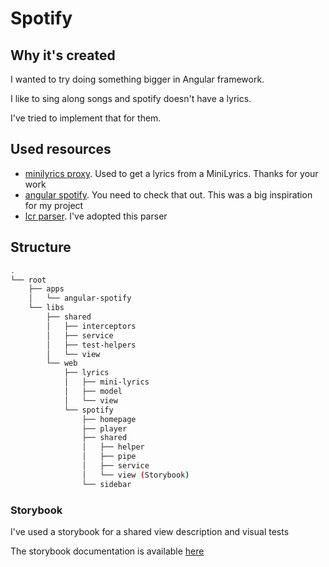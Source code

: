 # Spotify

## Why it's created

I wanted to try doing something bigger in Angular framework.

I like to sing along songs and spotify doesn't have a lyrics.

I've tried to implement that for them.

## Used resources

- [minilyrics proxy](https://github.com/olee/minilyrics-proxy). Used to get a lyrics from a MiniLyrics. Thanks for your work
- [angular spotify](https://github.com/trungk18/angular-spotify). You need to check that out. This was a big inspiration for my project
- [lcr parser](https://github.com/anhthii/lrc-parser). I've adopted this parser

## Structure

```bash
.
└── root
    ├── apps
    │   └── angular-spotify
    └── libs
        ├── shared
        │   ├── interceptors
        │   ├── service
        │   ├── test-helpers
        │   └── view
        └── web
            ├── lyrics
            │   ├── mini-lyrics
            │   ├── model
            │   └── view
            └── spotify
                ├── homepage
                ├── player
                ├── shared
                │   ├── helper
                │   ├── pipe
                │   ├── service
                │   └── view (Storybook)
                └── sidebar

```

### Storybook

I've used a storybook for a shared view description and visual tests

The storybook documentation is available [here](https://development--60ed26c8451cdd003bd881db.chromatic.com)
